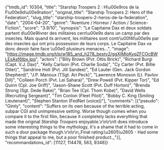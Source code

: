 {"tmdb_id": 10304, "title": "Starship Troopers 2 : H\u00e9ros de la F\u00e9d\u00e9ration", "original_title": "Starship Troopers 2: Hero of the Federation", "slug_title": "starship-troopers-2-heros-de-la-federation", "date": "2004-04-20", "genre": "Aventure / Horreur / Action / Science-Fiction", "score": "3.9/10", "synopsis": "Le Capitaine Dax et deux soldats partent d\u00e9livrer des militaires cern\u00e9s dans un camp par des insectes. Mais quand ils arrivent, les militaires sont contr\u00f4l\u00e9s par des insectes qui ont pris possession de leurs corps. Le Capitaine Dax va donc devoir faire face \u00e0 plusieurs menaces...", "image": "https://image.tmdb.org/t/p/w185_and_h278_bestv2/ggXIMIoKvqZFCOcBWLEsAsf6tbx.jpg", "actors": ["Billy Brown (Pvt. Ottis Brick)", "Richard Burgi (Capt. V.J. Dax)", "Kelly Carlson (Pvt. Charlie Soda)", "Cy Carter (Pvt. Billie Otter)", "Sandrine Holt (Pvt. Jill Sandee)", "Ed Lauter (Gen. Jack Gordon Shepherd)", "J.P. Manoux (TSgt. Ari Peck)", "Lawrence Monoson (Lt. Pavlov Dill)", "Colleen Porch (Pvt. Lei Sahara)", "Drew Powell (Pvt. Kipper Tor)", "Ed Quinn (Cpl. Joe Griff)", "Jason-Shane Scott (Pvt. Duff Horton)", "Brenda Strong (Sgt. Dede Rake)", "Brian Tee (Cpl. Thom Kobe)", "David Wells (Recruiting Sergeant)", "Tim Conlon (Fleet Pilot)", "Bobby C. King (Smiling Lieutenant)", "Stephen Stanton (FedNet (voice))"], "comments": [{"pseudo": "Gimly", "content": "Suffers on its own because of the terrible acting, subpar CGI and unimpressive setting. Worse though comes when you compare it to the first film, because it completely lacks everything that made the original _Starship Troopers_ enjoyable.\r\n\r\nIt does introduce some interesting things to the mythology, it's a shame that it had to come in such a dour package though.\r\n\r\n_Final rating:\u2605\u2605 - Had some things that appeal to me, but a poor finished product._"}], "recommandations_id": [11127, 114478, 563, 9348]}
